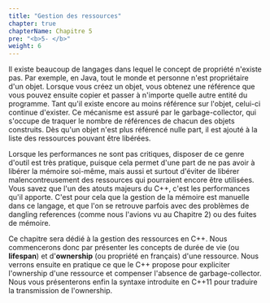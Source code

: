 ```yaml
---
title: "Gestion des ressources"
chapter: true
chapterName: Chapitre 5
pre: "<b>5- </b>"
weight: 6
---
```


Il existe beaucoup de langages dans lequel le concept de propriété n'existe pas.
Par exemple, en Java, tout le monde et personne n'est propriétaire d'un objet.
Lorsque vous créez un objet, vous obtenez une référence que vous pouvez ensuite copier et passer à n'importe quelle autre entité du programme.
Tant qu'il existe encore au moins référence sur l'objet, celui-ci continue d'exister.
Ce mécanisme est assuré par le garbage-collector, qui s'occupe de traquer le nombre de références de chacun des objets construits.
Dès qu'un objet n'est plus référencé nulle part, il est ajouté à la liste des ressources pouvant être libérées.

Lorsque les performances ne sont pas critiques, disposer de ce genre d'outil est très pratique, puisque cela permet d'une part de ne pas avoir à libérer la mémoire soi-même, mais aussi et surtout d'éviter de libérer malencontreusement des ressources qui pourraient encore être utilisées.
Vous savez que l'un des atouts majeurs du C++, c'est les performances qu'il apporte.
C'est pour cela que la gestion de la mémoire est manuelle dans ce langage, et que l'on se retrouve parfois avec des problèmes de dangling references (comme nous l'avions vu au Chapitre 2) ou des fuites de mémoire.

Ce chapitre sera dédié à la gestion des ressources en C++.
Nous commencerons donc par présenter les concepts de durée de vie (ou **lifespan**) et d'**ownership** (ou propriété en français) d'une ressource.
Nous verrons ensuite en pratique ce que le C++ propose pour expliciter l'ownership d'une ressource et compenser l'absence de garbage-collector.
Nous vous présenterons enfin la syntaxe introduite en C++11 pour traduire la transmission de l'ownership.
